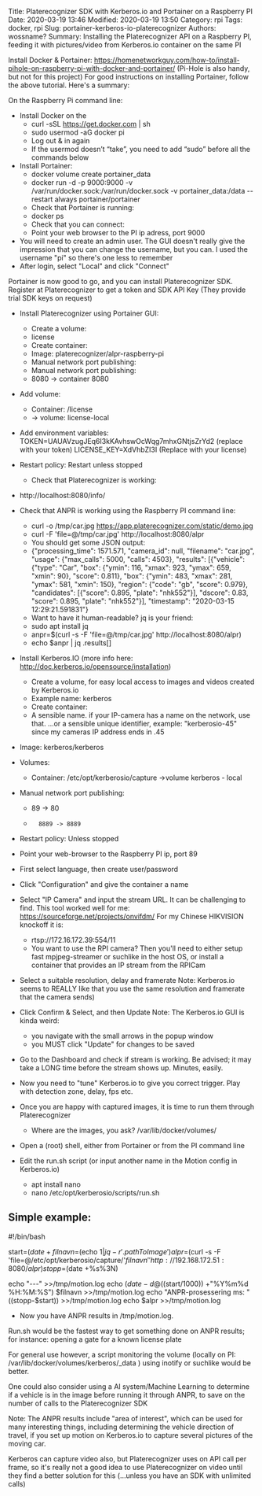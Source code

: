 Title: Platerecognizer SDK with Kerberos.io and Portainer on a Raspberry PI
Date: 2020-03-19 13:46
Modified: 2020-03-19 13:50
Category: rpi
Tags: docker, rpi
Slug: portainer-kerberos-io-platerecognizer
Authors: wossname?
Summary: Installing the Platerecognizer API on a Raspberry PI, feeding it with pictures/video from Kerberos.io container on the same PI



Install Docker & Portainer:
https://homenetworkguy.com/how-to/install-pihole-on-raspberry-pi-with-docker-and-portainer/
(Pi-Hole is also handy, but not for this project)
For good instructions on installing Portainer, follow the above tutorial.
Here's a summary:
 
On the Raspberry Pi command line:
*	Install Docker on the 
    * 	curl -sSL https://get.docker.com | sh
    *	 sudo usermod -aG docker pi
    *	Log out & in again
    *	If the usermod doesn’t “take”, you need to add “sudo” before all the commands below
*	Install Portainer:
    *	docker volume create portainer_data
    *	docker run -d -p 9000:9000 -v /var/run/docker.sock:/var/run/docker.sock -v portainer_data:/data --restart always portainer/portainer
    *	Check that Portainer is running:
    *	docker ps
    *	Check that you can connect: 
    *	Point your web browser to the PI ip adress, port 9000
*	You will need to create an admin user. 
    The GUI doesn't really give the impression that you can change the username, but you can. 
    I used the  username "pi" so there's one less to remember
*	After login, select "Local" and click "Connect"
 
Portainer is now good to go, and you can install Platerecognizer SDK.
Register at Platerecognizer to get a token and SDK API Key (They provide trial SDK keys on request)

*	Install Platerecognizer using Portainer GUI:
    *	Create a volume:
    *	license
    *	Create container:
    *	Image: platerecognizer/alpr-raspberry-pi
    *	Manual network port publishing:
    *	Manual network port publishing:
    *	8080 -> container 8080
*	Add volume: 
    *	Container: /license
    *	-> volume: license-local
*	Add environment variables:
    TOKEN=UAUAVzugJEq6I3kKAvhswOcWqg7mhxGNtjsZrYd2 (replace with your token)
    LICENSE_KEY=XdVhbZI3I (Replace with your license)
*	Restart policy: Restart unless stopped
    *	Check that Platerecognizer is working:
*	http://localhost:8080/info/
*	Check that ANPR is working using the Raspberry PI command line:
    *	curl -o /tmp/car.jpg https://app.platerecognizer.com/static/demo.jpg
    *	curl -F 'file=@/tmp/car.jpg' http://localhost:8080/alpr
    *	You should get some JSON output:
    *	{"processing_time": 1571.571, "camera_id": null, "filename": "car.jpg", "usage": {"max_calls": 5000, "calls": 4503}, "results": [{"vehicle": {"type": "Car", "box": {"ymin": 116, "xmax": 923, "ymax": 659, "xmin": 90}, "score": 0.811}, "box": {"ymin": 483, "xmax": 281, "ymax": 581, "xmin": 150}, "region": {"code": "gb", "score": 0.979}, "candidates": [{"score": 0.895, "plate": "nhk552"}], "dscore": 0.83, "score": 0.895, "plate": "nhk552"}], "timestamp": "2020-03-15 12:29:21.591831"}
    *	Want to have it human-readable? jq is your friend:
    *	sudo apt install jq
    *	anpr=$(curl -s -F 'file=@/tmp/car.jpg' http://localhost:8080/alpr)
    *	echo $anpr | jq .results[]

*	Install Kerberos.IO (more info here: http://doc.kerberos.io/opensource/installation)	
    *	Create a volume, for easy local access to images and videos created by Kerberos.io
    *	Example name: kerberos
    *	Create container:
    *	A sensible name. if your IP-camera has a name on the network, use that.
    ...or a sensible unique identifier, example: "kerberosio-45" since my cameras IP address ends in .45
*	Image: kerberos/kerberos
*	Volumes:
    *	Container: /etc/opt/kerberosio/capture ->volume kerberos - local
*	Manual network port publishing:
    *	89 -> 80
    *		8889 -> 8889
*	Restart policy: Unless stopped
*	Point your web-browser to the Raspberry PI ip, port 89
*	First select language, then create user/password
*	Click "Configuration" and give the container a name
*	Select "IP Camera" and input the stream URL. 
    It can be challenging to find.
    This tool worked well for me: https://sourceforge.net/projects/onvifdm/
    For my Chinese HIKVISION knockoff it is:
    *	rtsp://172.16.172.39:554/11
    *	You want to use the RPI camera? Then you'll need to either setup fast mpjpeg-streamer or suchlike in the host OS, or install a container that provides an IP stream from the RPICam
*	Select a suitable resolution, delay and framerate
    Note: Kerberos.io seems to REALLY like that you use the same resolution and framerate that the camera sends)
*	Click Confirm & Select, and then Update
    Note: The Kerberos.io GUI is kinda weird: 
    *	you navigate with the small arrows in the popup window
    *	you MUST click "Update" for changes to be saved
*	Go to the Dashboard and check if stream is working.
    Be advised; it may take a LONG time before the stream shows up. Minutes, easily.
*	Now you need to "tune" Kerberos.io to give you correct trigger. Play with detection zone, delay, fps etc.
*	Once you are happy with captured images, it is time to run them through Platerecognizer
    *	Where are the images, you ask? /var/lib/docker/volumes/<whateveryounamedit>
*	Open a (root) shell, either from Portainer or from the PI command line
*	Edit the run.sh script (or input another name in the Motion config in Kerberos.io)
    *	apt install nano
    *	nano /etc/opt/kerberosio/scripts/run.sh

Simple example:
---
#!/bin/bash
 
start=$(date +%s%3N)
filnavn=$(echo $1 | jq -r '.pathToImage')
alpr=$(curl -s -F 'file=@/etc/opt/kerberosio/capture/'$filnavn'' http://192.168.172.51:8080/alpr)
stopp=$(date +%s%3N)
 
echo "---" >>/tmp/motion.log
echo $(date -d @$((start/1000)) +"%Y%m%d %H:%M:%S") $filnavn >>/tmp/motion.log
echo "ANPR-prosessering ms: " $(($stopp-$start)) >>/tmp/motion.log
echo $alpr >>/tmp/motion.log
 
* Now you have ANPR results in /tmp/motion.log. 

Run.sh would be the fastest way to get something done on ANPR results; 
for instance: opening a gate for a known license plate

For general use however, a script monitoring the volume (locally on PI: /var/lib/docker/volumes/kerberos/_data ) using inotify or suchlike would be better. 

One could also consider using a AI system/Machine Learning to determine if a vehicle is in the image before running it through ANPR, to save on the number of calls to the Platerecognizer SDK

Note: The ANPR results include "area of interest", which can be used for many interesting things, including determining the vehicle direction of travel, if you set up motion on Kerberos.io to capture several pictures of the moving car.

Kerberos can capture video also, but Platerecognizer uses on API call per frame, so it's really not a good idea to use Platerecognizer on video until they find a better solution for this (…unless you have an SDK with unlimited calls)
 

